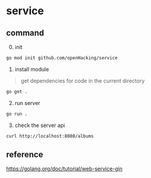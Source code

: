 # service

## command

0. init

```bash
go mod init github.com/openHacking/service
```

1. install module

> get dependencies for code in the current directory

```bash
go get .
```

2. run server

```bash
go run .
```

3. check the server api

```bash
curl http://localhost:8080/albums
```

## reference

https://golang.org/doc/tutorial/web-service-gin
